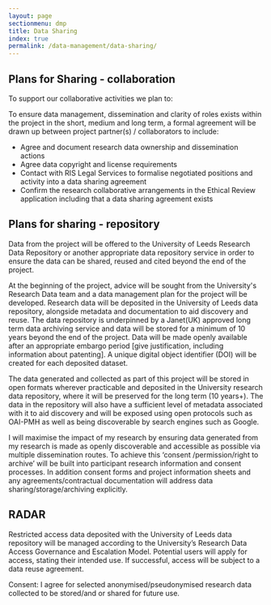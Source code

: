 ```yaml
---
layout: page
sectionmenu: dmp
title: Data Sharing
index: true
permalink: /data-management/data-sharing/
---
```


## Plans for Sharing - collaboration

To support our collaborative activities we plan to: 

To ensure data management, dissemination and clarity of roles exists within the project in the short, medium and long term, a formal agreement will be drawn up between project partner(s) / collaborators to include: 

* Agree and document research data ownership and dissemination actions  
* Agree data copyright and license requirements  
* Contact with RIS Legal Services to formalise negotiated positions and activity into a data sharing agreement  
* Confirm the research collaborative arrangements in the Ethical Review application including that a data sharing agreement exists

## Plans for sharing - repository

Data from the project will be offered to the University of Leeds Research Data Repository or another appropriate data repository service in order to ensure the data can be shared, reused and cited beyond the end of the project. 

At the beginning of the project, advice will be sought from the University's Research Data team and a data management plan for the project will be developed. Research data will be deposited in the University of Leeds data repository, alongside metadata and documentation to aid discovery and reuse. The data repository is underpinned by a Janet(UK) approved long term data archiving service and data will be stored for a minimum of 10 years beyond the end of the project. Data will be made openly available after an appropriate embargo period [give justification, including information about patenting]. A unique digital object identifier (DOI) will be created for each deposited dataset.  

The data generated and collected as part of this project will be stored in open formats wherever practicable and deposited in the University research data repository, where it will be preserved for the long term (10 years+). The data in the repository will also have a sufficient level of metadata associated with it to aid discovery and will be exposed using open protocols such as OAI-PMH as well as being discoverable by search engines such as Google. 

I will maximise the impact of my research by ensuring data generated from my research is made as openly discoverable and accessible as possible via multiple dissemination routes. To achieve this ‘consent /permission/right to archive’ will be built into participant research information and consent processes.  In addition consent forms and project information sheets and any agreements/contractual documentation will address data sharing/storage/archiving explicitly. 

## RADAR

Restricted access data deposited with the University of Leeds data repository will be managed according to the University’s Research Data Access Governance and Escalation Model. Potential users will apply for access, stating their intended use. If successful, access will be subject to a data reuse agreement.

Consent: I agree for selected anonymised/pseudonymised research data collected to be stored/and or shared for future use.  